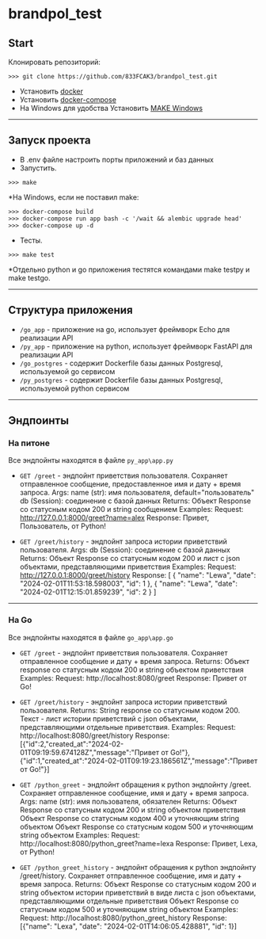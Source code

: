 # brandpol_test

## Start
Клонировать репозиторий:
````
>>> git clone https://github.com/833FCAK3/brandpol_test.git
````
- Установить [docker](https://docs.docker.com/engine/install/)
- Установить [docker-compose](https://docs.docker.com/compose/install/)
- На Windows для удобства Установить [MAKE Windows](http://gnuwin32.sourceforge.net/packages/make.htm)

---

## Запуск проекта
- В .env файле настроить порты приложений и баз данных
- Запустить. 
````
>>> make
````

*На Windows, если не поставил make:
```
>>> docker-compose build
>>> docker-compose run app bash -c '/wait && alembic upgrade head'
>>> docker-compose up -d
```

- Тесты.
````
>>> make test
````

*Отдельно python и go приложения тестятся командами make testpy и make testgo.

---

## Структура приложения
* `/go_app` - приложение на go, использует фреймворк Echo для реализации API
* `/py_app` - приложение на python, использует фреймворк FastAPI для реализации API
* `/go_postgres` - содержит Dockerfile базы данных Postgresql, используемой go сервисом
* `/py_postgres` - содержит Dockerfile базы данных Postgresql, используемой python сервисом

---

## Эндпоинты

### На питоне
Все эндпойнты находятся в файле `py_app\app.py`

* `GET /greet` - эндпойнт приветствия пользователя. Сохраняет отправленное сообщение, предоставленное имя и дату + время запроса.
    Args:
        name (str): имя пользователя, default="пользователь"
        db (Session): соединение с базой данных
    Returns:
        Объект Response со статусным кодом 200 и string сообщением
    Examples:
        Request:
            http://127.0.0.1:8000/greet?name=alex
        Response:
            Привет, Пользователь, от Python!
        

* `GET /greet/history` - эндпойнт запроса истории приветствий пользователя.
    Args:
        db (Session): соединение с базой данных
    Returns:
        Объект Response со статусным кодом 200 и лист с json объектами, представляющими приветствия
    Examples:
        Request:
            http://127.0.0.1:8000/greet/history
        Response:
            [
                {
                    "name": "Lewa",
                    "date": "2024-02-01T11:53:18.598003",
                    "id": 1
                },
                {
                    "name": "Lewa",
                    "date": "2024-02-01T12:15:01.859239",
                    "id": 2
                }
            ]
---

### На Go
Все эндпойнты находятся в файле `go_app\app.go`

* `GET /greet` - эндпойнт приветствия пользователя. Сохраняет отправленное сообщение и дату + время запроса.
    Returns:
        Объект response со статусным кодом 200 и string объектом приветствия
    Examples:
        Request:
            http://localhost:8080/greet
        Response:
            Привет от Go!

* `GET /greet/history` - эндпойнт запроса истории приветствий пользователя.
    Returns:
        String response со статусным кодом 200. Текст - лист истории приветствий с json объектами, представляющими отдельные приветствия.
    Examples:
        Request:
            http://localhost:8080/greet/history
        Response:
            [{"id":2,"created_at":"2024-02-01T09:19:59.674128Z","message":"Привет от Go!"},{"id":1,"created_at":"2024-02-01T09:19:23.186561Z","message":"Привет от Go!"}]

* `GET /python_greet` - эндпойнт обращения к python эндпойнту /greet. Сохраняет отправленное сообщение, имя и дату + время запроса.
    Args:
        name (str): имя пользователя, обязателен
    Returns:
        Объект Response со статусным кодом 200 и string объектом приветствия
        Объект Response со статусным кодом 400 и уточняющим string объектом
        Объект Response со статусным кодом 500 и уточняющим string объектом
    Examples:
        Request:
            http://localhost:8080/python_greet?name=lexa
        Response:
            Привет, Lexa, от Python!

* `GET /python_greet_history` - эндпойнт обращения к python эндпойнту /greet/history. Сохраняет отправленное сообщение, имя и дату + время запроса.
    Returns:
        Объект Response со статусным кодом 200 и string объектом истории приветствий в виде листа с json объектами, представляющими отдельные приветствия
        Объект Response со статусным кодом 500 и уточняющим string объектом
    Examples:
        Request:
            http://localhost:8080/python_greet_history
        Response:
            [{"name": "Lexa", "date": "2024-02-01T14:06:05.428881", "id": 1}]
